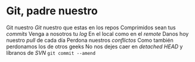 # Git, padre nuestro

Git nuestro 
*Git* nuestro que estas en los repos
Comprimidos sean tus *commits* 
Venga a nosotros tu *log* 
En el local como en el *remote* 
Danos hoy nuestro *pull* de cada día 
Perdona nuestros *conflictos* 
Como también perdonamos los de otros geeks
No nos dejes caer en *detached HEAD* 
y líbranos de *SVN* 
`git commit --amend`
